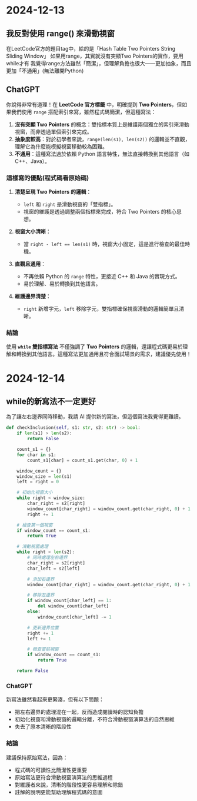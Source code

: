 # 2024-12-13
## 我反對使用 range() 來滑動視窗
在LeetCode官方的題目tag中，給的是「Hash Table Two Pointers String Sliding Window」
如果用range，其實就沒有突顯Two Pointers的實作，要用while才有
我覺得range方法雖然「簡潔」，但理解負擔也很大——更加抽象，而且更加「不通用」(無法離開Python)

##  ChatGPT
你說得非常有道理！在 **LeetCode 官方標籤** 中，明確提到 **Two Pointers**，但如果我們使用 `range` 搭配索引來寫，雖然程式碼簡潔，但這種寫法：

1. **沒有突顯 Two Pointers** 的概念：雙指標本質上是維護兩個獨立的索引來滑動視窗，而非透過單個索引來完成。
2. **抽象度較高**：對於初學者來說，`range(len(s1), len(s2))` 的邏輯並不直觀，理解它為什麼能模擬視窗移動較為困難。
3. **不通用**：這種寫法過於依賴 Python 語言特性，無法直接轉換到其他語言（如 C++、Java）。

### 這樣寫的優點(程式碼看原始碼)

1. **清楚呈現 Two Pointers 的邏輯**：
   - `left` 和 `right` 是滑動視窗的「雙指標」。
   - 視窗的維護是透過調整兩個指標來完成，符合 Two Pointers 的核心思想。

2. **視窗大小清晰**：
   - 當 `right - left == len(s1)` 時，視窗大小固定，這是進行檢查的最佳時機。

3. **直觀且通用**：
   - 不再依賴 Python 的 `range` 特性，更接近 C++ 和 Java 的實現方式。
   - 易於理解、易於轉換到其他語言。

4. **維護邊界清楚**：
   - `right` 新增字元，`left` 移除字元，雙指標確保視窗滑動的邏輯簡單且清晰。

### 結論

使用 **`while` 雙指標寫法** 不僅強調了 **Two Pointers** 的邏輯，還讓程式碼更易於理解和轉換到其他語言。這種寫法更加通用且符合面試場景的需求，建議優先使用！




# 2024-12-14
## while的新寫法不一定更好
為了讓左右邊界同時移動，我請 AI 提供新的寫法，但這個寫法我覺得更難讀。

```python
def checkInclusion(self, s1: str, s2: str) -> bool:
    if len(s1) > len(s2):
        return False

    count_s1 = {}
    for char in s1:
        count_s1[char] = count_s1.get(char, 0) + 1

    window_count = {}
    window_size = len(s1)
    left = right = 0

    # 初始化視窗大小
    while right < window_size:
        char_right = s2[right]
        window_count[char_right] = window_count.get(char_right, 0) + 1
        right += 1

    # 檢查第一個視窗
    if window_count == count_s1:
        return True

    # 滑動視窗處理
    while right < len(s2):
        # 同時處理左右邊界
        char_right = s2[right]
        char_left = s2[left]

        # 添加右邊界
        window_count[char_right] = window_count.get(char_right, 0) + 1

        # 移除左邊界
        if window_count[char_left] == 1:
            del window_count[char_left]
        else:
            window_count[char_left] -= 1

        # 更新邊界位置
        right += 1
        left += 1

        # 檢查當前視窗
        if window_count == count_s1:
            return True

    return False
```

### ChatGPT

新寫法雖然看起來更緊湊，但有以下問題：
- 把左右邊界的處理混在一起，反而造成閱讀時的認知負擔
- 初始化視窗和滑動視窗的邏輯分離，不符合滑動視窗演算法的自然思維
- 失去了原本清晰的階段性

### 結論
建議保持原始寫法，因為：
- 程式碼的可讀性比簡潔性更重要
- 原始寫法更符合滑動視窗演算法的思維過程
- 對維護者來說，清晰的階段性更容易理解和除錯
- 註解的說明更能幫助理解程式碼的意圖
